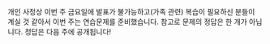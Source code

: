 개인 사정상 이번 주 금요일에 발표가 불가능하고(가족 관련) 복습이 필요하신 분들이 계실 것 같아서 이번 주는 연습문제를 준비했습니다.
참고로 문제의 정답은 한 개가 아닙니다. 정답은 다음 주에 공개됩니다!
